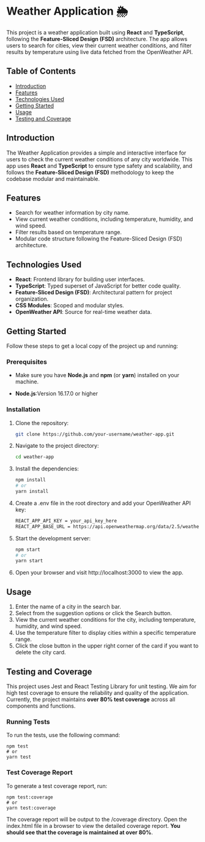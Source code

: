 # Weather Application 🌦️

This project is a weather application built using **React** and **TypeScript**, following the **Feature-Sliced Design (FSD)** architecture. The app allows users to search for cities, view their current weather conditions, and filter results by temperature using live data fetched from the OpenWeather API.

## Table of Contents

- [Introduction](#introduction)
- [Features](#features)
- [Technologies Used](#technologies-used)
- [Getting Started](#getting-started)
- [Usage](#usage)
- [Testing and Coverage](#testing-and-coverage)

## Introduction

The Weather Application provides a simple and interactive interface for users to check the current weather conditions of any city worldwide. This app uses **React** and **TypeScript** to ensure type safety and scalability, and follows the **Feature-Sliced Design (FSD)** methodology to keep the codebase modular and maintainable.

## Features

- Search for weather information by city name.
- View current weather conditions, including temperature, humidity, and wind speed.
- Filter results based on temperature range.
- Modular code structure following the Feature-Sliced Design (FSD) architecture.

## Technologies Used

- **React**: Frontend library for building user interfaces.
- **TypeScript**: Typed superset of JavaScript for better code quality.
- **Feature-Sliced Design (FSD)**: Architectural pattern for project organization.
- **CSS Modules**: Scoped and modular styles.
- **OpenWeather API**: Source for real-time weather data.

## Getting Started

Follow these steps to get a local copy of the project up and running:

### Prerequisites

- Make sure you have **Node.js** and **npm** (or **yarn**) installed on your machine.

- **Node.js**:Version 16.17.0 or higher

### Installation

1. Clone the repository:

   ```bash
   git clone https://github.com/your-username/weather-app.git
   ```

2. Navigate to the project directory:

   ```bash
   cd weather-app
   ```

3. Install the dependencies:
   ```bash
   npm install
   # or
   yarn install
   ```
4. Create a .env file in the root directory and add your OpenWeather API key:
   ```bash
   REACT_APP_API_KEY = your_api_key_here
   REACT_APP_BASE_URL = https://api.openweathermap.org/data/2.5/weather
   ```
5. Start the development server:
   ```bash
   npm start
   # or
   yarn start
   ```
6. Open your browser and visit http://localhost:3000 to view the app.

## Usage

1. Enter the name of a city in the search bar.
2. Select from the suggestion options or click the Search button.
3. View the current weather conditions for the city, including temperature, humidity, and wind speed.
4. Use the temperature filter to display cities within a specific temperature range.
5. Click the close button in the upper right corner of the card if you want to delete the city card.

## Testing and Coverage

This project uses Jest and React Testing Library for unit testing. We aim for high test coverage to ensure the reliability and quality of the application. Currently, the project maintains **over 80% test coverage** across all components and functions.

### Running Tests

To run the tests, use the following command:

    npm test
    # or
    yarn test

### Test Coverage Report

To generate a test coverage report, run:

    npm test:coverage
    # or
    yarn test:coverage

The coverage report will be output to the /coverage directory. Open the index.html file in a browser to view the detailed coverage report. **You should see that the coverage is maintained at over 80%**.
